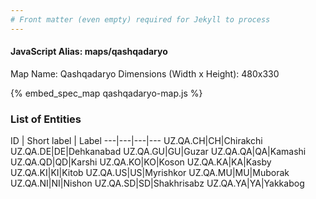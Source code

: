 ```yaml
---
# Front matter (even empty) required for Jekyll to process
---
```


#### JavaScript Alias: maps/qashqadaryo

Map Name: Qashqadaryo
Dimensions (Width x Height): 480x330





{% embed_spec_map qashqadaryo-map.js %}

### List of Entities

ID | Short label | Label
---|---|---|---
UZ.QA.CH|CH|Chirakchi
UZ.QA.DE|DE|Dehkanabad
UZ.QA.GU|GU|Guzar
UZ.QA.QA|QA|Kamashi
UZ.QA.QD|QD|Karshi
UZ.QA.KO|KO|Koson
UZ.QA.KA|KA|Kasby
UZ.QA.KI|KI|Kitob
UZ.QA.US|US|Myrishkor
UZ.QA.MU|MU|Muborak
UZ.QA.NI|NI|Nishon
UZ.QA.SD|SD|Shakhrisabz
UZ.QA.YA|YA|Yakkabog